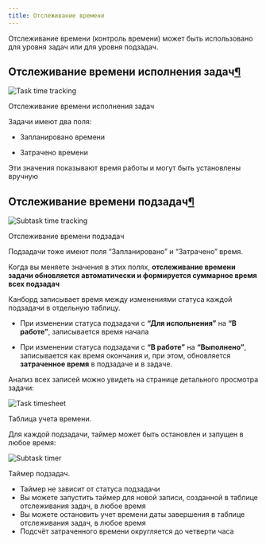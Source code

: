 ```yaml
---
title: Отслеживание времени
---
```


Отслеживание времени (контроль времени) может быть использовано для уровня задач или для уровня подзадач.

Отслеживание времени исполнения задач[¶](#task-time-tracking "Ссылка на этот заголовок")
-----------------------------------------------------------------------------------------

![Task time tracking](/images/v1/task-time-tracking.png)

Отслеживание времени исполнения задач



Задачи имеют два поля:



-   Запланировано времени



-   Затрачено времени



Эти значения показывают время работы и могут быть установлены вручную



Отслеживание времени подзадач[¶](#subtask-time-tracking "Ссылка на этот заголовок")
-----------------------------------------------------------------------------------



![Subtask time tracking](/images/v1/subtask-time-tracking.png)

Отслеживание времени подзадач



Подзадачи тоже имеют поля “Запланировано” и “Затрачено” время.



Когда вы меняете значения в этих полях, **отслеживание времени задачи обновляется автоматически и формируется суммарное время всех подзадач**



Канборд записывает время между изменениями статуса каждой подзадачи в отдельную таблицу.



-   При изменении статуса подзадачи с **“Для испольнения”** на **“В работе”**, записывается время начала



-   При изменении статуса подзадачи с **“В работе”** на **“Выполнено”**, записывается как время окончания и, при этом, обновляется **затраченное время** в подзадаче и в задаче.



Анализ всех записей можно увидеть на странице детального просмотра задачи:



![Task timesheet](/images/v1/task-timesheet.png)

Таблица учета времени.



Для каждой подзадачи, таймер может быть остановлен и запущен в любое время:



![Subtask timer](/images/v1/subtask-timer.png)

Таймер подзадач.

-   Таймер не зависит от статуса подзадачи
-   Вы можете запустить таймер для новой записи, созданной в таблице отслеживания задач, в любое время
-   Вы можете остановить учет времени даты завершения в таблице отслеживания задач, в любое время
-   Подсчёт затраченного времени округляется до четверти часа
